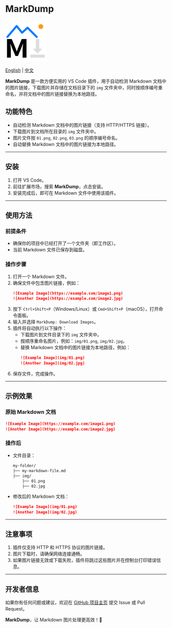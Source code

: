 # MarkDump

![logo](./images/icon.png)

[English](./README.md) | [中文](./README_CN.md)

**MarkDump** 是一款方便实用的 VS Code 插件，用于自动检测 Markdown 文档中的图片链接，下载图片并存储在文档目录下的 `img` 文件夹中，同时按顺序编号重命名，并将文档中的图片链接替换为本地路径。

## 功能特色
- 自动检测 Markdown 文档中的图片链接（支持 HTTP/HTTPS 链接）。
- 下载图片到文档所在目录的 `img` 文件夹中。
- 图片文件按 `01.png`, `02.png`, `03.png` 的顺序编号命名。
- 自动替换 Markdown 文档中的图片链接为本地路径。

---

## 安装
1. 打开 VS Code。
2. 前往扩展市场，搜索 **MarkDump**，点击安装。
3. 安装完成后，即可在 Markdown 文件中使用该插件。

---

## 使用方法

### 前提条件
- 确保你的项目中已经打开了一个文件夹（即工作区）。
- 当前 Markdown 文件已保存到磁盘。

### 操作步骤
1. 打开一个 Markdown 文件。
2. 确保文件中包含图片链接，例如：
   ```markdown
   ![Example Image](https://example.com/image1.png)
   ![Another Image](https://example.com/image2.jpg)
   ```
3. 按下 `Ctrl+Shift+P`（Windows/Linux）或 `Cmd+Shift+P`（macOS），打开命令面板。
4. 输入并选择 `MarkDump: Download Images`。
5. 插件将自动执行以下操作：
   - 下载图片到文件目录下的 `img` 文件夹中。
   - 按顺序重命名图片，例如：`img/01.png`, `img/02.jpg`。
   - 替换 Markdown 文档中的图片链接为本地路径，例如：
     ```markdown
     ![Example Image](img/01.png)
     ![Another Image](img/02.jpg)
     ```
6. 保存文件，完成操作。

---

## 示例效果
### 原始 Markdown 文档
```markdown
![Example Image](https://example.com/image1.png)
![Another Image](https://example.com/image2.jpg)
```

### 操作后
- 文件目录：
  ```
  my-folder/
  ├── my-markdown-file.md
  ├── img/
      ├── 01.png
      ├── 02.jpg
  ```
- 修改后的 Markdown 文档：
  ```markdown
  ![Example Image](img/01.png)
  ![Another Image](img/02.jpg)
  ```

---

## 注意事项
1. 插件仅支持 HTTP 和 HTTPS 协议的图片链接。
2. 图片下载时，请确保网络连接通畅。
3. 如果图片链接无效或下载失败，插件将跳过这些图片并在控制台打印错误信息。

---

## 开发者信息
如果你有任何问题或建议，欢迎在 [GitHub 项目主页](https://github.com/TinyFunction/MarkDump) 提交 Issue 或 Pull Request。

**MarkDump**，让 Markdown 图片处理更高效！🎉